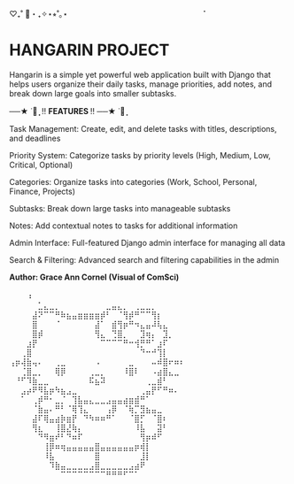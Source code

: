 ♡₊˚ 🦢・₊✧⋆⭒˚｡⋆
⠀⠀⠀⠀⠀⠀⠀⠀⠀⠀⠀⠀⠀⠀⠀⠀⠀⠀⠀⠀⠀⠀⠀⠈⠀⠀⠀⠀⠀⠀⠀
# HANGARIN PROJECT
Hangarin is a simple yet powerful web application built with Django that helps users organize their daily tasks, manage priorities, add notes, and break down large goals into smaller subtasks.

──★ ˙🧷 ̟ !! <b> FEATURES </b>  !! ──★ ˙🧷 ̟ 

Task Management: Create, edit, and delete tasks with titles, descriptions, and deadlines

Priority System: Categorize tasks by priority levels (High, Medium, Low, Critical, Optional)

Categories: Organize tasks into categories (Work, School, Personal, Finance, Projects)

Subtasks: Break down large tasks into manageable subtasks

Notes: Add contextual notes to tasks for additional information

Admin Interface: Full-featured Django admin interface for managing all data

Search & Filtering: Advanced search and filtering capabilities in the admin

<b> Author: Grace Ann Cornel (Visual of ComSci) </b>
⠀⠀⠀⠀⠀⠀⠀⠀⠀⠀⠀⠀⠀⠀⠀⠀⠀⠀⠀⠀⠀⠀⠀⠀⠀⠀⠀⠀⠀⠀⠀⠀⠀⠀
⠀⠀⠀⠰⠀⠀⠀⠀⠀⠀⠀⠀⠀⠀⠀⠀⠀⠀⠀⠀⠀⠀⠀⠀⠀⠀⠀⠀⠀⠀⠀
⠀⠀⠀⠀⠀⣁⣄⣀⡀⠀⠀⠀⠀⠀⠀⠀⠀⣀⣤⣄⡀⠀⢀⣀⣀⡀⠀⠀⠀⠀⠀
⠀⠀⠀⠀⣼⠝⠉⠉⠛⠷⣦⣤⣶⣶⣶⣶⡾⠃⠀⠈⢻⡾⠛⠉⠉⢻⡆⠀⠀⠀⠀
⠀⠀⠀⠀⣿⠀⠀⠀⠈⠀⠀⠀⠀⠀⠀⣼⠁⠀⣾⢻⡶⠛⠲⣄⣤⠼⢧⣄⠀⠀⠀
⠀⠀⠀⠀⣿⡾⠀⠀⠀⠀⠀⠀⠀⠀⠀⢻⣄⠀⢙⣿⡀⠀⠀⣹⢶⡄⠀⣹⡀⠀⠀
⠀⠀⠀⣰⡟⠀⠀⠀⠀⠀⠀⠀⠀⠀⠀⠀⠉⠉⠉⠉⠛⠒⢺⡛⠛⠁⣰⠏⠀⠀⠀
⠀⠀⢀⣿⠀⠀⠀⠀⠀⠀⠀⠀⠀⠀⠀⠀⠀⠀⠀⠀⠀⠀⠀⠙⠒⠚⢹⡇⠀⠀⠀
⢠⡶⢼⣷⢤⠄⠀⠀⢀⣀⠀⠀⠀⠀⠀⠠⠀⠀⠀⠀⠀⣀⠀⠀⠀⠤⠾⣿⠖⠶⠆
⠀⠀⢈⣿⣀⡀⠀⠀⢿⡿⠀⠀⠀⠀⢀⣀⡀⠀⠀⠀⠸⣿⠇⠀⠀⠠⣴⣿⣄⣀⠀
⠀⠘⠋⠹⣷⣀⣀⠀⠀⠀⠀⠀⠀⠀⠯⣦⠽⠀⠀⠀⠀⠀⠀⠀⢀⣀⣾⠃⠀⠀⠀
⠀⠀⣠⡴⠟⠻⣧⡶⠳⣦⣠⣀⠀⠀⠀⠀⠀⠀⠀⠀⠀⠀⠀⢀⣤⡟⠋⠛⠶⠄⠀
⠀⠀⠁⠀⢀⡾⠛⠂⣀⡈⠀⢹⣧⣤⣄⣀⣀⣠⣤⣤⣴⣶⣾⠛⠁⠀⠀⠀⠀⠀⠀
⠀⠀⠀⠀⠈⣷⣤⠄⠛⠃⠈⢿⢹⣄⠀⠀⠀⢠⡿⠀⠈⢷⡉⣻⣦⣤⣀⠀⠀⠀⠀
⠀⠀⠀⠀⣼⠏⢿⣤⣴⡷⣶⡟⠀⠙⠳⠶⠶⠛⠁⠀⠀⠈⣿⡋⠀⠈⣿⠆⠀⠀⠀
⠀⠀⠀⠀⢻⣆⠀⠀⢸⣿⣜⢷⡄⠀⠀⠀⠀⠀⠀⠀⠀⠀⠸⣧⠀⠀⣽⠃⠀⠀⠀
⠀⠀⠀⠀⠀⠙⠻⣶⠞⠃⠙⠶⠏⠀⠀⠀⠀⠀⠀⠀⠀⠀⠀⢻⡶⠾⠋⠀⠀⠀⠀
⠀⠀⠀⠀⠀⠀⢸⡿⠶⢶⣤⣤⣤⣤⣤⣿⣤⣤⣤⣤⣤⣤⡶⢾⡇⠀⠀⠀⠀⠀⠀
⠀⠀⠀⠀⠀⠀⠸⣧⠀⠀⠀⠀⠀⠀⠀⣿⠀⠀⠀⠀⠀⠀⠀⣸⡇⠀⠀⠀⠀⠀⠀
⠀⠀⠀⠀⠀⠀⠀⠹⣷⣤⣀⣀⣀⣀⣠⣿⣀⣀⣀⣀⣀⣠⣴⠟⠀⠀⠀⠀⠀⠀⠀
⠀⠀⠀⠀⠀⠀⠀⠀⠀⠉⠉⠉⠉⠉⠉⠉⠉⠛⠛⠛⠋⠉⠁⠀⠀⠀⠀⠀⠀⠀
